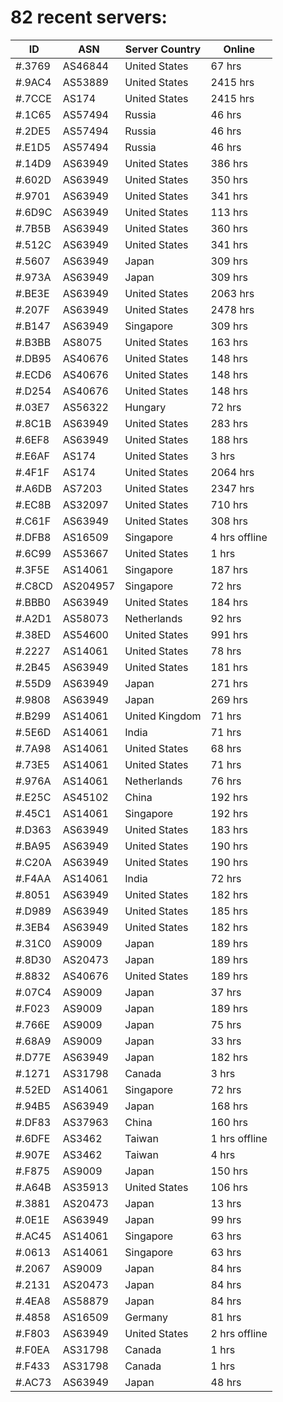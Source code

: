 # 82 recent servers:

| ID | ASN | Server Country | Online |
| ------ | ------ | ------ | ------ |
| #.3769 | AS46844 | United States | 67 hrs |
| #.9AC4 | AS53889 | United States | 2415 hrs |
| #.7CCE | AS174 | United States | 2415 hrs |
| #.1C65 | AS57494 | Russia | 46 hrs |
| #.2DE5 | AS57494 | Russia | 46 hrs |
| #.E1D5 | AS57494 | Russia | 46 hrs |
| #.14D9 | AS63949 | United States | 386 hrs |
| #.602D | AS63949 | United States | 350 hrs |
| #.9701 | AS63949 | United States | 341 hrs |
| #.6D9C | AS63949 | United States | 113 hrs |
| #.7B5B | AS63949 | United States | 360 hrs |
| #.512C | AS63949 | United States | 341 hrs |
| #.5607 | AS63949 | Japan | 309 hrs |
| #.973A | AS63949 | Japan | 309 hrs |
| #.BE3E | AS63949 | United States | 2063 hrs |
| #.207F | AS63949 | United States | 2478 hrs |
| #.B147 | AS63949 | Singapore | 309 hrs |
| #.B3BB | AS8075 | United States | 163 hrs |
| #.DB95 | AS40676 | United States | 148 hrs |
| #.ECD6 | AS40676 | United States | 148 hrs |
| #.D254 | AS40676 | United States | 148 hrs |
| #.03E7 | AS56322 | Hungary | 72 hrs |
| #.8C1B | AS63949 | United States | 283 hrs |
| #.6EF8 | AS63949 | United States | 188 hrs |
| #.E6AF | AS174 | United States | 3 hrs |
| #.4F1F | AS174 | United States | 2064 hrs |
| #.A6DB | AS7203 | United States | 2347 hrs |
| #.EC8B | AS32097 | United States | 710 hrs |
| #.C61F | AS63949 | United States | 308 hrs |
| #.DFB8 | AS16509 | Singapore | 4 hrs offline |
| #.6C99 | AS53667 | United States | 1 hrs |
| #.3F5E | AS14061 | Singapore | 187 hrs |
| #.C8CD | AS204957 | Singapore | 72 hrs |
| #.BBB0 | AS63949 | United States | 184 hrs |
| #.A2D1 | AS58073 | Netherlands | 92 hrs |
| #.38ED | AS54600 | United States | 991 hrs |
| #.2227 | AS14061 | United States | 78 hrs |
| #.2B45 | AS63949 | United States | 181 hrs |
| #.55D9 | AS63949 | Japan | 271 hrs |
| #.9808 | AS63949 | Japan | 269 hrs |
| #.B299 | AS14061 | United Kingdom | 71 hrs |
| #.5E6D | AS14061 | India | 71 hrs |
| #.7A98 | AS14061 | United States | 68 hrs |
| #.73E5 | AS14061 | United States | 71 hrs |
| #.976A | AS14061 | Netherlands | 76 hrs |
| #.E25C | AS45102 | China | 192 hrs |
| #.45C1 | AS14061 | Singapore | 192 hrs |
| #.D363 | AS63949 | United States | 183 hrs |
| #.BA95 | AS63949 | United States | 190 hrs |
| #.C20A | AS63949 | United States | 190 hrs |
| #.F4AA | AS14061 | India | 72 hrs |
| #.8051 | AS63949 | United States | 182 hrs |
| #.D989 | AS63949 | United States | 185 hrs |
| #.3EB4 | AS63949 | United States | 182 hrs |
| #.31C0 | AS9009 | Japan | 189 hrs |
| #.8D30 | AS20473 | Japan | 189 hrs |
| #.8832 | AS40676 | United States | 189 hrs |
| #.07C4 | AS9009 | Japan | 37 hrs |
| #.F023 | AS9009 | Japan | 189 hrs |
| #.766E | AS9009 | Japan | 75 hrs |
| #.68A9 | AS9009 | Japan | 33 hrs |
| #.D77E | AS63949 | Japan | 182 hrs |
| #.1271 | AS31798 | Canada | 3 hrs |
| #.52ED | AS14061 | Singapore | 72 hrs |
| #.94B5 | AS63949 | Japan | 168 hrs |
| #.DF83 | AS37963 | China | 160 hrs |
| #.6DFE | AS3462 | Taiwan | 1 hrs offline |
| #.907E | AS3462 | Taiwan | 4 hrs |
| #.F875 | AS9009 | Japan | 150 hrs |
| #.A64B | AS35913 | United States | 106 hrs |
| #.3881 | AS20473 | Japan | 13 hrs |
| #.0E1E | AS63949 | Japan | 99 hrs |
| #.AC45 | AS14061 | Singapore | 63 hrs |
| #.0613 | AS14061 | Singapore | 63 hrs |
| #.2067 | AS9009 | Japan | 84 hrs |
| #.2131 | AS20473 | Japan | 84 hrs |
| #.4EA8 | AS58879 | Japan | 84 hrs |
| #.4858 | AS16509 | Germany | 81 hrs |
| #.F803 | AS63949 | United States | 2 hrs offline |
| #.F0EA | AS31798 | Canada | 1 hrs |
| #.F433 | AS31798 | Canada | 1 hrs |
| #.AC73 | AS63949 | Japan | 48 hrs |

